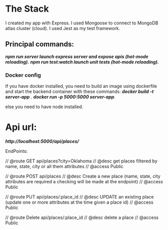 # The Stack

I created my app with Express.
I used Mongoose to connect to MongoDB atlas cluster (cloud).
I used Jest as my test framework.

## Principal commands:

**_npm run server launch express server and expose apis (hot-mode reloading)._**
**_npm run test:watch launch unit tests (hot-mode reloading)._**

### Docker config

If you have docker installed, you need to build an image using dockerfile and start the backend container with these commands:
**_docker build -t server-app_** .
**_docker run -p 5000:5000 server-app_**.

else you need to have node installed.

# Api url:

**_http://localhost:5000/api/places/_**

EndPoints:

// @route GET api/places?city=Oklahoma
// @desc get places filtered by name, state, city or all them attributes
// @access Public

// @route POST api/places
// @desc Create a new place (name, state, city attributes are required a checking will be made at the endpoint)
// @access Public

// @route PUT api/places/:place_id
// @desc UPDATE an existing place (update one or more attributes at the time given a place id)
// @access Public

// @route Delete api/places/:place_id
// @desc delete a place
// @access Public
